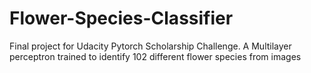 # Flower-Species-Classifier
Final project for Udacity Pytorch Scholarship Challenge.  A Multilayer perceptron trained to identify 102 different flower species from images
